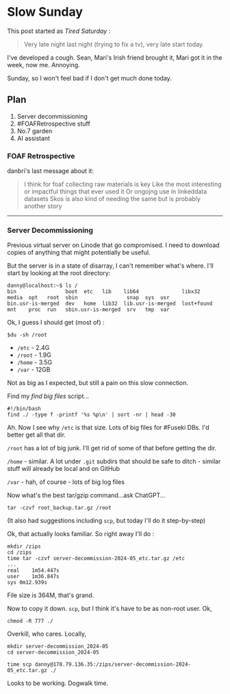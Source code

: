 # Slow Sunday

This post started as _Tired Saturday_ :

> Very late night last night (trying to fix a tv), very late start today.

I've developed a cough. Sean, Mari's Irish friend brought it, Mari got it in the week, now me. Annoying.

Sunday, so I won't feel bad if I don't get much done today.

## Plan

1. Server decommissioning
2. #FOAFRetrospective stuff
3. No.7 garden
4. AI assistant

### FOAF Retrospective

danbri's last message about it:

> I think for foaf collecting raw materials is key
> Like the most interesting or impactful things that ever used it
> Or ongojng use in linkeddata datasets
> Skos is also kind of needing the same but is probably another story

---

### Server Decommissioning

Previous virtual server on Linode that go compromised. I need to download copies of anything that might potentially be useful.

But the server is in a state of disarray, I can't remember what's where. I'll start by looking at the root directory:

```
danny@localhost:~$ ls /
bin                boot  etc   lib    lib64              libx32      media  opt   root  sbin                snap  sys  usr
bin.usr-is-merged  dev   home  lib32  lib.usr-is-merged  lost+found  mnt    proc  run   sbin.usr-is-merged  srv   tmp  var
```

Ok, I guess I should get (most of) :

```
$du -sh /root
```

- `/etc` - 2.4G
- `/root` - 1.9G
- `/home` - 3.5G
- `/var` - 12GB

Not as big as I expected, but still a pain on this slow connection.

Find my _find big files_ script...

```
#!/bin/bash
find ./ -type f -printf '%s %p\n' | sort -nr | head -30
```

Ah. Now I see why `/etc` is that size. Lots of big files for #Fuseki DBs. I'd better get all that dir.

`/root` has a lot of big junk. I'll get rid of some of that before getting the dir.

`/home` - similar. A lot under `.git` subdirs that should be safe to ditch - similar stuff will already be local and on GitHub

`/var` - hah, of course - lots of big log files

Now what's the best tar/gzip command...ask ChatGPT...

```
tar -czvf root_backup.tar.gz /root
```

(It also had suggestions including `scp`, but today I'll do it step-by-step)

Ok, that actually looks familiar. So right away I'll do :

```
mkdir /zips
cd /zips
time tar -czvf server-decommission-2024-05_etc.tar.gz /etc
...
real	1m54.447s
user	1m36.847s
sys	0m12.939s
```

File size is 364M, that's grand.

Now to copy it down. `scp`, but I think it's have to be as non-root user. Ok,

```
chmod -R 777 ./
```

Overkill, who cares.
Locally,

```
mkdir server-decommission_2024-05
cd server-decommission_2024-05

time scp danny@178.79.136.35:/zips/server-decommission-2024-05_etc.tar.gz ./

```

Looks to be working. Dogwalk time.
